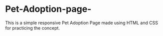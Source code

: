 # Pet-Adoption-page-
This is a simple responsive Pet Adoption Page made using HTML and CSS for practicing the concept.
